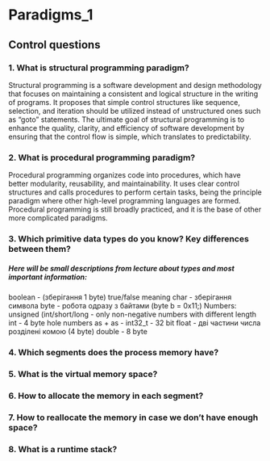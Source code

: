 # Paradigms_1

## Control questions
### 1. What is structural programming paradigm?

Structural programming is a software development and design methodology that focuses on maintaining a consistent and logical structure in the writing of programs. It proposes that simple control structures like sequence, selection, and iteration should be utilized instead of unstructured ones such as “goto” statements. The ultimate goal of structural programming is to enhance the quality, clarity, and efficiency of software development by ensuring that the control flow is simple, which translates to predictability.

### 2. What is procedural programming paradigm?

Procedural programming organizes code into procedures, which have better modularity, reusability, and maintainability. It uses clear control structures and calls procedures to perform certain tasks, being the principle paradigm where other high-level programming languages are formed. Procedural programming is still broadly practiced, and it is the base of other more complicated paradigms.

### 3. Which primitive data types do you know? Key differences between them?
##### Here will be small descriptions from lecture about types and most important information:
boolean - (зберігання 1 byte) true/false meaning
char - зберігання символа
byte - робота одразу з байтами (byte b  = 0x11;)
Numbers:
unsigned (int/short/long - only non-negative numbers with different length
int - 4 byte hole numbers as + as -
int32_t - 32 bit
float - дві частини числа розділені комою (4 byte)
double - 8 byte 
### 4. Which segments does the process memory have?

### 5. What is the virtual memory space?

### 6. How to allocate the memory in each segment?

### 7. How to reallocate the memory in case we don’t have enough space?

### 8. What is a runtime stack?
